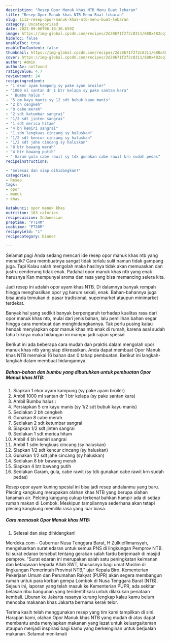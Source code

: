 ```yaml
---
description: "Resep Opor Manuk khas NTB Menu Buat lebaran"
title: "Resep Opor Manuk khas NTB Menu Buat lebaran"
slug: 1112-resep-opor-manuk-khas-ntb-menu-buat-lebaran
category: Uncategorized
date: 2022-09-06T06:18:30.659Z
image: https://img-global.cpcdn.com/recipes/2d28671f2f2c8311/680x482cq70/opor-manuk-khas-ntb-foto-resep-utama.jpg
hideToc: false
enableToc: true
enableTocContent: false
thumbnail: https://img-global.cpcdn.com/recipes/2d28671f2f2c8311/680x482cq70/opor-manuk-khas-ntb-foto-resep-utama.jpg
cover: https://img-global.cpcdn.com/recipes/2d28671f2f2c8311/680x482cq70/opor-manuk-khas-ntb-foto-resep-utama.jpg
author: Admin
authorAv: notfound
ratingvalue: 4.7
reviewcount: 24
recipeingredient:
- "1 ekor ayam kampung sy pake ayam broiler"
- "1000 ml santan dr 1 btr kelapa sy pake santan kara"
- " Bumbu halus "
- "5 cm kayu manis sy 12 sdt bubuk kayu manis"
- "2 bh cengkeh"
- "8 cabe merah"
- "2 sdt ketumbar sangrai"
- "1/2 sdt jinten sangrai"
- "1 sdt merica hitam"
- "4 bh kemiri sangrai"
- "1 sdm lengkuas cincang sy haluskan"
- "1/2 sdt kencur cincang sy haluskan"
- "1/2 sdt jahe cincang sy haluskan"
- "8 btr bawang merah"
- "4 btr bawang putih"
- " Garam gula cabe rawit sy tdk gunakan cabe rawit krn sudah pedas"
recipeinstructions:

- "Selesai dan siap dihidangkan!"
categories:
- Resep
tags:
- opor
- manuk
- khas

katakunci: opor manuk khas 
nutrition: 183 calories
recipecuisine: Indonesian
preptime: "PT14M"
cooktime: "PT30M"
recipeyield: "1"
recipecategory: Dinner

---
```



Selamat pagi Anda sedang mencari ide resep opor manuk khas ntb yang menarik? Cara membuatnya sangat tidak terlalu sulit namun tidak gampang juga. Tapi Kalau salah mengolah maka hasilnya tidak akan memuaskan dan justru cenderung tidak enak. Padahal opor manuk khas ntb yang enak harusnya Kan mempunyai aroma dan rasa yang bisa memancing selera kita.


Jadi resep ini adalah opor ayam khas NTB. Di dalamnya banyak rempah hingga menghasilkan opor yg harum sekali, enak. Bahan-bahannya juga bisa anda temukan di pasar tradisional, supermarket ataupun minimarket terdekat.

Banyak hal yang sedikit banyak berpengaruh terhadap kualitas rasa dari opor manuk khas ntb, mulai dari jenis bahan, lalu pemilihan bahan segar hingga cara membuat dan menghidangkannya. Tak perlu pusing kalau hendak menyiapkan opor manuk khas ntb enak di rumah, karena asal sudah tahu triknya maka hidangan ini mampu jadi sajian spesial.


Berikut ini ada beberapa cara mudah dan praktis dalam mengolah opor manuk khas ntb yang siap dikreasikan. Anda dapat membuat Opor Manuk khas NTB memakai 16 bahan dan 0 tahap pembuatan. Berikut ini langkah-langkah dalam membuat hidangannya.

<!--inarticleads1-->

##### Bahan-bahan dan bumbu yang dibutuhkan untuk pembuatan Opor Manuk khas NTB:

1. Siapkan 1 ekor ayam kampung (sy pake ayam broiler)
1. Ambil 1000 ml santan dr 1 btr kelapa (sy pake santan kara)
1. Ambil  Bumbu halus :
1. Persiapkan 5 cm kayu manis (sy 1/2 sdt bubuk kayu manis)
1. Sediakan 2 bh cengkeh
1. Gunakan 8 cabe merah
1. Sediakan 2 sdt ketumbar sangrai
1. Siapkan 1/2 sdt jinten sangrai
1. Sediakan 1 sdt merica hitam
1. Ambil 4 bh kemiri sangrai
1. Ambil 1 sdm lengkuas cincang (sy haluskan)
1. Siapkan 1/2 sdt kencur cincang (sy haluskan)
1. Gunakan 1/2 sdt jahe cincang (sy haluskan)
1. Sediakan 8 btr bawang merah
1. Siapkan 4 btr bawang putih
1. Sediakan  Garam, gula, cabe rawit (sy tdk gunakan cabe rawit krn sudah pedas)


Resep opor ayam kuning spesial ini bisa jadi resep andalanmu yang baru. Plecing kangkung merupakan olahan khas NTB yang berupa olahan tanaman air. Pelcing kangung cukup terkenal bahkan hampir ada di setiap rumah makan di Lombok. Meskipun tampilannya sederhana akan tetapi plecing kangkung memiliki rasa yang luar biasa. 

<!--inarticleads2-->

##### Cara memasak Opor Manuk khas NTB:


1. Selesai dan siap dihidangkan!

Merdeka.com - Gubernur Nusa Tenggara Barat, H Zulkieflimansyah, mengeluarkan surat edaran untuk semua PNS di lingkungan Pemprov NTB. Isi surat edaran tersebut tentang gerakan salah fardu berjemaah di masjid pemprov. &#34;Surat edaran ini merupakan salah satu peningkatan keimanan dan ketaqwaan kepada Allah SWT, khususnya bagi umat Muslim di lingkungan Pemerintah Provinsi NTB,&#34; ujar Kepala Biro. Kementerian Pekerjaan Umum dan Perumahan Rakyat (PUPR) akan segera membangun rumah untuk para korban gempa Lombok di Nusa Tenggara Barat (NTB). Sejauh ini, laporan yang telah masuk ke Kementerian PUPR, ada sekitar belasan ribu bangunan yang teridentifikasi untuk dilakukan penataan kembali. Liburan ke Jakarta rasanya kurang lengkap kalau kamu belum mencoba makanan khas Jakarta bernama kerak telor. 

Terima kasih telah menggunakan resep yang tim kami tampilkan di sini. Harapan kami, olahan Opor Manuk khas NTB yang mudah di atas dapat membantu anda menyiapkan makanan yang lezat untuk keluarga/teman ataupun menjadi inspirasi bagi kamu yang berkeinginan untuk berjualan makanan. Selamat menikmati
